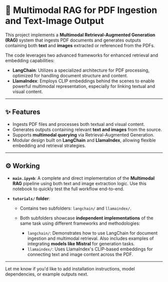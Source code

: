 
# 📄 Multimodal RAG for PDF Ingestion and Text-Image Output 

This project implements a **Multimodal Retrieval-Augmented Generation (RAG)** system that ingests PDF documents and generates outputs containing both **text** and **images** extracted or referenced from the PDFs.

The code leverages two advanced frameworks for enhanced retrieval and embedding capabilities:

* **LangChain**: Utilizes a specialized architecture for PDF processing, optimized for handling document structure and content.
* **LlamaIndex**: Employs CLIP embeddings behind the scenes to enable powerful multimodal representation, especially for linking textual and visual content.

---

## ✨ Features

* Ingests PDF files and processes both textual and visual content.
* Generates outputs containing relevant **text and images** from the source.
* Supports **multimodal querying** via Retrieval-Augmented Generation.
* Modular design built on **LangChain** and **LlamaIndex**, allowing flexible embedding and retrieval strategies.

---

## ⚙️ Working

* **`main.ipynb`**: A complete and direct implementation of the **Multimodal RAG** pipeline using both text and image extraction logic. Use this notebook to quickly test the full workflow end-to-end.

* **`tutorials/` folder**:

  * Contains two subfolders: `langchain/` and `llamaindex/`.
  * Both subfolders showcase **independent implementations** of the same task using different frameworks and methodologies:

    * `langchain/`: Demonstrates how to use LangChain for document ingestion and multimodal retrieval. Also includes examples of integrating **models like Mistral** for generation tasks.
    * `llamaindex/`: Uses LlamaIndex's CLIP-based embeddings for connecting text and image content across the PDF.

---

Let me know if you'd like to add installation instructions, model dependencies, or example outputs next.
